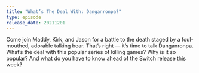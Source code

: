 ```yaml
---
title: "What’s The Deal With: Danganronpa?"
type: episode
release_date: 20211201
---
```

Come join Maddy, Kirk, and Jason for a battle to the death staged by a foul-mouthed, adorable talking bear. That’s right — it’s time to talk Danganronpa. What’s the deal with this popular series of killing games? Why is it so popular? And what do you have to know ahead of the Switch release this week?